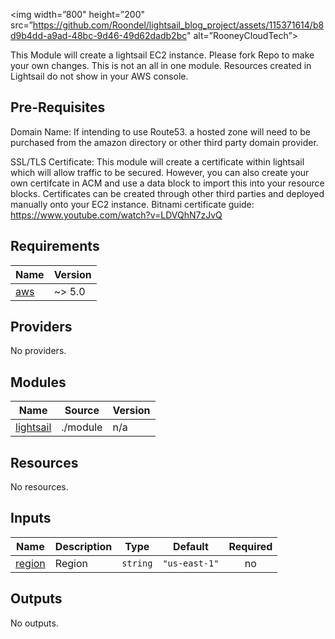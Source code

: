 <p align=”center”>

<img width=”800" height=”200" src=”https://github.com/Roondel/lightsail_blog_project/assets/115371614/b8d9b4dd-a9ad-48bc-9d46-49d62dadb2bc" alt=”RooneyCloudTech”>

</p>
 This Module will create a lightsail EC2 instance. Please fork Repo to make your own changes. This is not an all in one module. Resources created in Lightsail do not show in your AWS console.

## Pre-Requisites
Domain Name:
If intending to use Route53. a hosted zone will need to be purchased from the amazon directory or other third party domain provider.

SSL/TLS Certificate:
This module will create a certificate within lightsail which will allow traffic to be secured. 
However, you can also create your own certifcate in ACM and use a data block to import this into your resource blocks. Certificates can be created through other third parties and deployed manually onto your EC2 instance.
Bitnami certificate guide: https://www.youtube.com/watch?v=LDVQhN7zJvQ

## Requirements

| Name | Version |
|------|---------|
| <a name="requirement_aws"></a> [aws](#requirement\_aws) | ~> 5.0 |

## Providers

No providers.

## Modules

| Name | Source | Version |
|------|--------|---------|
| <a name="module_lightsail"></a> [lightsail](#module\_lightsail) | ./module | n/a |

## Resources

No resources.

## Inputs

| Name | Description | Type | Default | Required |
|------|-------------|------|---------|:--------:|
| <a name="input_region"></a> [region](#input\_region) | Region | `string` | `"us-east-1"` | no |

## Outputs

No outputs.
